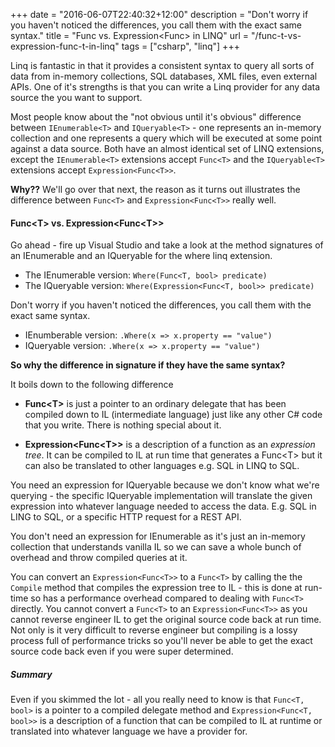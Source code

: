 +++
date = "2016-06-07T22:40:32+12:00"
description = "Don't worry if you haven't noticed the differences, you call them with the exact same syntax."
title = "Func<T> vs. Expression<Func<T>> in LINQ"
url = "/func-t-vs-expression-func-t-in-linq"
tags = ["csharp", "linq"]
+++

Linq is fantastic in that it provides a consistent syntax to query all sorts of data from in-memory collections, SQL databases, XML files, even external APIs. One of it's strengths is that you can write a Linq provider for any data source the you want to support.

Most people know about the "not obvious until it's obvious" difference between `IEnumerable<T>` and `IQueryable<T>` - one represents an in-memory collection and one represents a query which will be executed at some point against a data source. Both have an almost identical set of LINQ extensions, except the `IEnumerable<T>` extensions accept `Func<T>`  and the `IQueryable<T>` extensions accept `Expression<Func<T>>`. 

**Why??** We'll go over that next, the reason as it turns out illustrates the difference between `Func<T>` and `Expression<Func<T>>` really well.

#### Func&lt;T&gt; vs. Expression&lt;Func&lt;T&gt;&gt;

Go ahead - fire up Visual Studio and take a look at the method signatures of an IEnumerable and an IQueryable for the where linq extension.

* The IEnumerable version: `Where(Func<T, bool> predicate)`
* The IQueryable version: `Where(Expression<Func<T, bool>> predicate)`

Don't worry if you haven't noticed the differences, you call them with the exact same syntax.

* IEnumberable version: `.Where(x => x.property == "value")`
* IQueryable version: `.Where(x => x.property == "value")`

**So why the difference in signature if they have the same syntax?**

It boils down to the following difference

* **Func&lt;T&gt;** is just a pointer to an ordinary delegate that has been compiled down to IL (intermediate language) just like any other C# code that you write. There is nothing special about it.

* **Expression&lt;Func&lt;T&gt;&gt;** is a description of a function as an _expression tree_. It can be compiled to IL at run time that generates a Func&lt;T&gt; but it can also be translated to other languages e.g. SQL in LINQ to SQL.

You need an expression for IQueryable because we don't know what we're querying - the specific IQueryable implementation will translate the given expression into whatever language needed to access the data. E.g. SQL in LING to SQL, or a specific HTTP request for a REST API.

You don't need an expression for IEnumerable as it's just an in-memory collection that understands vanilla IL so we can save a whole bunch of overhead and throw compiled queries at it. 

You can convert an `Expression<Func<T>>` to a `Func<T>` by calling the the `Compile` method that compiles the expression tree to IL - this is done at run-time so has a performance overhead compared to dealing with `Func<T>` directly. You cannot convert a `Func<T>` to an `Expression<Func<T>>` as you cannot reverse engineer IL to get the original source code back at run time. Not only is it very difficult to reverse engineer but compiling is a lossy process full of performance tricks so you'll never be able to get the exact source code back even if you were super determined. 

##### Summary

Even if you skimmed the lot - all you really need to know is that `Func<T, bool>` is a pointer to a compiled delegate method and `Expression<Func<T, bool>>` is a description of a function that can be compiled to IL at runtime or translated into whatever language we have a provider for.